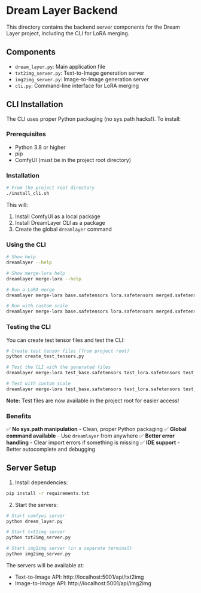 # Dream Layer Backend

This directory contains the backend server components for the Dream Layer project, including the CLI for LoRA merging.

## Components
- `dream_layer.py`: Main application file
- `txt2img_server.py`: Text-to-Image generation server
- `img2img_server.py`: Image-to-Image generation server
- `cli.py`: Command-line interface for LoRA merging

## CLI Installation

The CLI uses proper Python packaging (no sys.path hacks!). To install:

### Prerequisites
- Python 3.8 or higher
- pip
- ComfyUI (must be in the project root directory)

### Installation
```bash
# From the project root directory
./install_cli.sh
```

This will:
1. Install ComfyUI as a local package
2. Install DreamLayer CLI as a package
3. Create the global `dreamlayer` command

### Using the CLI
```bash
# Show help
dreamlayer --help

# Show merge-lora help
dreamlayer merge-lora --help

# Run a LoRA merge
dreamlayer merge-lora base.safetensors lora.safetensors merged.safetensors

# Run with custom scale
dreamlayer merge-lora base.safetensors lora.safetensors merged.safetensors --scale 0.8
```

### Testing the CLI
You can create test tensor files and test the CLI:

```bash
# Create test tensor files (from project root)
python create_test_tensors.py

# Test the CLI with the generated files
dreamlayer merge-lora test_base.safetensors test_lora.safetensors test_merged.safetensors

# Test with custom scale
dreamlayer merge-lora test_base.safetensors test_lora.safetensors test_merged.safetensors --scale 0.8
```

**Note:** Test files are now available in the project root for easier access!

### Benefits
✅ **No sys.path manipulation** - Clean, proper Python packaging
✅ **Global command available** - Use `dreamlayer` from anywhere
✅ **Better error handling** - Clear import errors if something is missing
✅ **IDE support** - Better autocomplete and debugging

## Server Setup
1. Install dependencies:
```bash
pip install -r requirements.txt
```

2. Start the servers:
```bash
# Start comfyui server
python dream_layer.py

# Start txt2img server
python txt2img_server.py

# Start img2img server (in a separate terminal)
python img2img_server.py
```

The servers will be available at:
- Text-to-Image API: http://localhost:5001/api/txt2img
- Image-to-Image API: http://localhost:5001/api/img2img